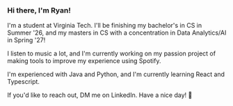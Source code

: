 ### Hi there, I'm Ryan!

I'm a student at Virginia Tech. I'll be finishing my bachelor's in CS in Summer '26, and my masters in CS with a concentration in Data Analytics/AI in Spring '27!

I listen to music a lot, and I'm currently working on my passion project of making tools to improve my experience using Spotify.

I'm experienced with Java and Python, and I'm currently learning React and Typescript.

If you'd like to reach out, DM me on LinkedIn. Have a nice day! 👋

<!--
**ryanphilipcohen/ryanphilipcohen** is a ✨ _special_ ✨ repository because its `README.md` (this file) appears on your GitHub profile.

Here are some ideas to get you started:

- 🔭 I’m currently working on ...
- 🌱 I’m currently learning ...
- 👯 I’m looking to collaborate on ...
- 🤔 I’m looking for help with ...
- 💬 Ask me about ...
- 📫 How to reach me: ...
- 😄 Pronouns: ...
- ⚡ Fun fact: ...
-->
